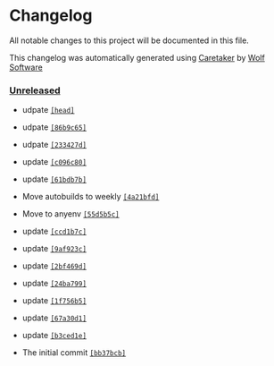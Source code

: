 # Changelog

All notable changes to this project will be documented in this file.


This changelog was automatically generated using [Caretaker](https://github.com/DevelopersToolbox/caretaker) by [Wolf Software](https://github.com/WolfSoftware)

### [Unreleased](https://github.com/DockerToolbox/rbenv/compare/v0.1.0...HEAD)

- udpate [`[head]`](https://github.com/DockerToolbox/rbenv/commit/)

- udpate [`[86b9c65]`](https://github.com/DockerToolbox/rbenv/commit/86b9c652d58a7bcf3a6890387ee66e8532392132)

- udpate [`[233427d]`](https://github.com/DockerToolbox/rbenv/commit/233427d80f0e58528d0b5eb14160cf7128b64592)

- update [`[c096c80]`](https://github.com/DockerToolbox/rbenv/commit/c096c80915e940fa508be9c70e088374bacfb862)

- update [`[61bdb7b]`](https://github.com/DockerToolbox/rbenv/commit/61bdb7bcae9a758ca9f035201e2ad2a976cadaa4)

- Move autobuilds to weekly [`[4a21bfd]`](https://github.com/DockerToolbox/rbenv/commit/4a21bfdedf69a3344d422e33d3b0335fa747f579)

- Move to anyenv [`[55d5b5c]`](https://github.com/DockerToolbox/rbenv/commit/55d5b5cbaff157195261c6ace057bfb835d37701)

- update [`[ccd1b7c]`](https://github.com/DockerToolbox/rbenv/commit/ccd1b7c495bc205696c6d9fdb9bfeb2a25b4f752)

- update [`[9af923c]`](https://github.com/DockerToolbox/rbenv/commit/9af923c36aef8f1bcd8b1b2ee0af6b5e43d3c033)

- update [`[2bf469d]`](https://github.com/DockerToolbox/rbenv/commit/2bf469d0856dce0e7b5bf292cc6455c13e277cf8)

- update [`[24ba799]`](https://github.com/DockerToolbox/rbenv/commit/24ba79993efe4bc693ac6a732025055672673bfb)

- update [`[1f756b5]`](https://github.com/DockerToolbox/rbenv/commit/1f756b5dd51b892cf135c46c10399fe53a4c05e0)

- update [`[67a30d1]`](https://github.com/DockerToolbox/rbenv/commit/67a30d13ce16a7b7fe2e1429e3301b0320f1b13c)

- update [`[b3ced1e]`](https://github.com/DockerToolbox/rbenv/commit/b3ced1ef2d5a02ccb2c496a936ed114d0e22cf9c)

- The initial commit [`[bb37bcb]`](https://github.com/DockerToolbox/rbenv/commit/bb37bcb344c02fdf6d95bdb7d1fb5c28d0660adf)

